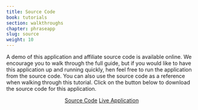```yaml
---
title: Source Code
book: tutorials
section: walkthroughs
chapter: phraseapp
slug: source
weight: 10
---
```

A demo of this application and affiliate source code is available online.
We encourage you to walk through the full guide, but if you would like to have this application up and running quickly,
hen feel free to run the application from the source code. You can also use the source code as a reference when walking through this tutorial.
Click on the button below to download the source code for this application.

<div style="text-align:center">
    <a class="btn btn-primary" href="https://github.com/formio/formio-translations-demo">Source Code</a>
    <a class="btn btn-success" href="https://apps.form.io/translations/#/phraseapp/view">Live Application</a>
</div>
